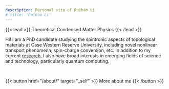 ```yaml
---
description: Personal site of Ruihao Li
# title: 'Ruihao Li'
---
```


{{< lead >}}
Theoretical Condensed Matter Physics
{{< /lead >}}

Hi! I am a PhD candidate studying the spintronic aspects of topological materials at Case Western Reserve University, including novel nonlinear transport phenomena, spin-charge conversion, etc. In addition to my current [research](/research/), I also have broad interests in emerging fields of science and technology, particularly quantum computing. 

<!-- I am documenting some of my experiences in these areas on my [blog](/posts/) (*to appear soon*). -->


<br>

{{< button href="/about/" target="_self" >}}
More about me
{{< /button >}}